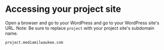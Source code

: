 # Accessing your project site

Open a browser and go to your WordPress and go to your WordPress site's URL. Note: Be sure to replace `project` with your project site's subdomain name.
<p><pre><code>project.mediamilwaukee.com</code></pre></p>



